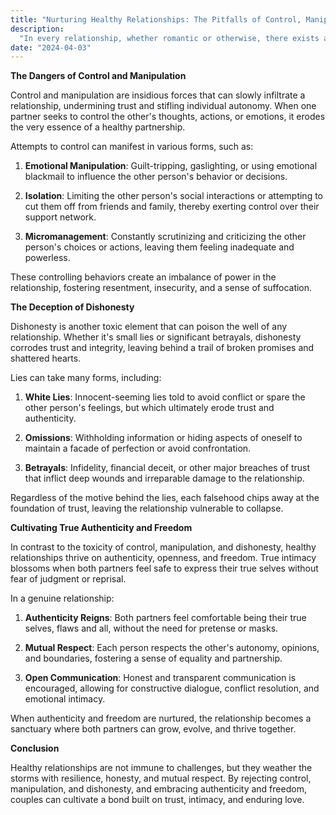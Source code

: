```yaml
---
title: "Nurturing Healthy Relationships: The Pitfalls of Control, Manipulation, and Dishonesty"
description:
  "In every relationship, whether romantic or otherwise, there exists a delicate balance of trust, honesty, and mutual respect. However, when one or both partners resort to controlling behaviors, manipulation, or deceit, the foundation of the relationship begins to crumble, paving the way for toxicity and eventual demise."
date: "2024-04-03"
---
```



  **The Dangers of Control and Manipulation**

  Control and manipulation are insidious forces that can slowly infiltrate a relationship, undermining trust and stifling individual autonomy. When one partner seeks to control the other's thoughts, actions, or emotions, it erodes the very essence of a healthy partnership.

  Attempts to control can manifest in various forms, such as:

  1. **Emotional Manipulation**: Guilt-tripping, gaslighting, or using emotional blackmail to influence the other person's behavior or decisions.
    
  2. **Isolation**: Limiting the other person's social interactions or attempting to cut them off from friends and family, thereby exerting control over their support network.
    
  3. **Micromanagement**: Constantly scrutinizing and criticizing the other person's choices or actions, leaving them feeling inadequate and powerless.

  These controlling behaviors create an imbalance of power in the relationship, fostering resentment, insecurity, and a sense of suffocation.

  **The Deception of Dishonesty**

  Dishonesty is another toxic element that can poison the well of any relationship. Whether it's small lies or significant betrayals, dishonesty corrodes trust and integrity, leaving behind a trail of broken promises and shattered hearts.

  Lies can take many forms, including:

  1. **White Lies**: Innocent-seeming lies told to avoid conflict or spare the other person's feelings, but which ultimately erode trust and authenticity.
    
  2. **Omissions**: Withholding information or hiding aspects of oneself to maintain a facade of perfection or avoid confrontation.
    
  3. **Betrayals**: Infidelity, financial deceit, or other major breaches of trust that inflict deep wounds and irreparable damage to the relationship.

  Regardless of the motive behind the lies, each falsehood chips away at the foundation of trust, leaving the relationship vulnerable to collapse.

  **Cultivating True Authenticity and Freedom**

  In contrast to the toxicity of control, manipulation, and dishonesty, healthy relationships thrive on authenticity, openness, and freedom. True intimacy blossoms when both partners feel safe to express their true selves without fear of judgment or reprisal.

  In a genuine relationship:

  1. **Authenticity Reigns**: Both partners feel comfortable being their true selves, flaws and all, without the need for pretense or masks.
    
  2. **Mutual Respect**: Each person respects the other's autonomy, opinions, and boundaries, fostering a sense of equality and partnership.
    
  3. **Open Communication**: Honest and transparent communication is encouraged, allowing for constructive dialogue, conflict resolution, and emotional intimacy.

  When authenticity and freedom are nurtured, the relationship becomes a sanctuary where both partners can grow, evolve, and thrive together.

  **Conclusion**

  Healthy relationships are not immune to challenges, but they weather the storms with resilience, honesty, and mutual respect. By rejecting control, manipulation, and dishonesty, and embracing authenticity and freedom, couples can cultivate a bond built on trust, intimacy, and enduring love.
